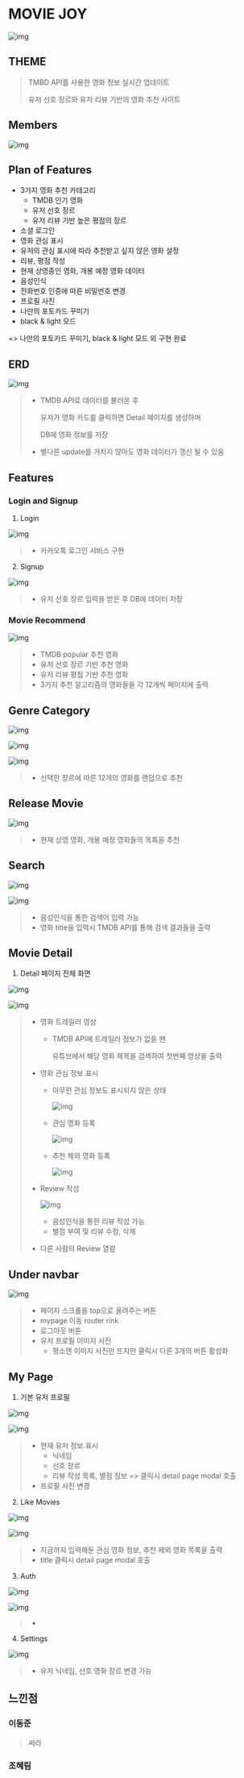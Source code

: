 # MOVIE JOY

![img](README.assets/logo.png)



## THEME

> TMBD API를 사용한 영화 정보 실시간 업데이트
>
> 유저 선호 장르와 유저 리뷰 기반의 영화 추천 사이트



## Members

![img](README.assets/role.png)



##	Plan of Features

* 3가지 영화 추천 카테고리
  * TMDB 인기 영화
  * 유저 선호 장르
  * 유저 리뷰 기반 높은 평점의 장르
* 소셜 로그인 
* 영화 관심 표시
* 유저의 관심 표시에 따라 추천받고 싶지 않은 영화 설정
* 리뷰, 평점 작성
* 현재 상영중인 영화, 개봉 예정 영화 데이터
* 음성인식
* 전화번호 인증에 따른 비밀번호 변경
* 프로필 사진 
* 나만의 포토카드 꾸미기
* black & light 모드

=> 나만의 포토카드 꾸미기, black & light 모드 외 구현 완료



## ERD

![img](README.assets/unknown-3595980.png)

> * TMDB API로 데이터를 불러온 후 
>
>   유저가 영화 카드를 클릭하면 Detail 페이지를 생성하며 
>
>   DB에 영화 정보를 저장
>
> * 별다른 update를 거치지 않아도 영화 데이터가 갱신 될 수 있음



## Features

### Login and Signup

1. Login 

![img](README.assets/login.png)

> * 카카오톡 로그인 서비스 구현

2. Signup

![img](README.assets/signup.png)

> * 유저 선호 장르 입력을 받은 후 DB에 데이터 저장



### Movie Recommend

![img](README.assets/main_recommend.png)

> * TMDB popular 추천 영화
> * 유저 선호 장르 기반 추천 영화
> * 유저 리뷰 평점 기반 추천 영화
> * 3가지 추천 알고리즘의 영화들을 각 12개씩 페이지에 출력



## Genre Category

![img](README.assets/genre_1.png)

![img](README.assets/genre_2.png)

![img](README.assets/genre_3.png)

> * 선택한 장르에 따른 12개의 영화를 랜덤으로 추천



## Release Movie

![img](README.assets/release.png)

> * 현재 상영 영화, 개봉 예정 영화들의 목록을 추천



## Search

![img](README.assets/search_1.png)

![img](README.assets/search_2.png)

> * 음성인식을 통한 검색어 입력 가능
> * 영화 title을 입력시 TMDB API를 통해 검색 결과들을 출력



## Movie Detail

1. Detail 페이지 전체 화면

![img](README.assets/detail_1.png)

![img](README.assets/detail_2.png)

> * 영화 트레일러 영상 
>
>   * TMDB API에 트레일러 정보가 없을 땐 
>
>     유튜브에서 해당 영화 제목을 검색하여 첫번째 영상을 출력
>
> * 영화 관심 정보 표시
>
>   * 아무런 관심 정보도 표시되지 않은 상태
>
>     ![img](README.assets/like_1.png)
>
>   * 관심 영화 등록
>
>     ![img](README.assets/like_2.png)
>
>   * 추천 제외 영화 등록
>
>     ![img](README.assets/like_3.png)
>
> * Review 작성
>
>   ![img](README.assets/review_1.png)
>
>   * 음성인식을 통한 리뷰 작성 가능
>   * 별점 부여 및 리뷰 수정, 삭제
>
> * 다른 사람의 Review 열람



## Under navbar

![img](README.assets/under_nav.png)

> * 페이지 스크롤을 top으로 올려주는 버튼
> * mypage 이동 router rink
> * 로그아웃 버튼
> * 유저 프로필 이미지 사진 
>   * 평소엔 이미지 사진만 뜨지만 클릭시 다른 3개의 버튼 활성화



## My Page

1. 기본 유저 프로필

![img](README.assets/profile_1.png)

![img](README.assets/profile_2.png)

> * 현재 유저 정보 표시
>   * 닉네임
>   * 선호 장르
>   * 리뷰 작성 목록, 별점 정보 => 클릭시 detail page modal 호출
> * 프로필 사진 변경



2. Like Movies

![img](README.assets/like_movie_1.png)

![img](README.assets/like_movie_2.png)

> * 지금까지 입력해둔 관심 영화 정보, 추천 제외 영화 목록을 출력
> * title 클릭시 detail page modal 호출



3. Auth

![img](README.assets/auth_1.png)

![img](README.assets/auth_2.jpeg)

> * 



4. Settings

![img](README.assets/settings.png)

> * 유저 닉네임, 선호 영화 장르 변경 가능



## 느낀점

### 이동준

> 써라



### 조혜림

> 

